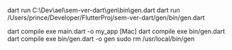  dart run C:\Dev\ael\sem-ver-dart\gen\bin\gen.dart
 dart run /Users/prince/Developer/FlutterProj/sem-ver-dart/gen/bin/gen.dart

 dart compile exe main.dart -o my_app [Mac]
 dart compile exe bin/gen.dart
 dart compile exe bin/gen.dart -o gen
 sudo rm /usr/local/bin/gen


